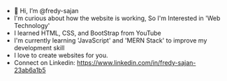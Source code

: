 - 👋 Hi, I’m @fredy-sajan
- I'm curious about how the website is working, So I'm Interested in 'Web Technology'
- I learned HTML, CSS, and BootStrap from YouTube 
- I'm currently learning 'JavaScript' and 'MERN Stack' to improve my development skill
- I love to create websites for you.
- Connect on Linkedin: https://www.linkedin.com/in/fredy-sajan-23ab6a1b5
